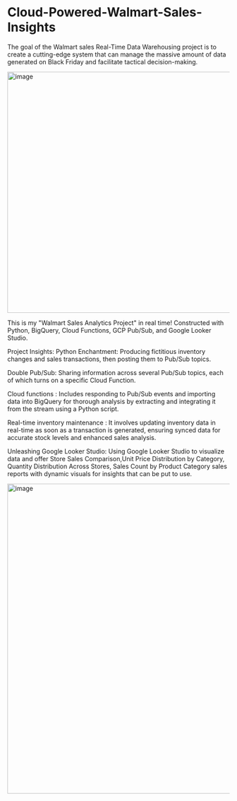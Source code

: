 # Cloud-Powered-Walmart-Sales-Insights
The goal of the Walmart sales Real-Time Data Warehousing project is to create a cutting-edge system that can manage the massive amount of data generated on Black Friday and facilitate tactical decision-making.


<img width="546" alt="image" src="https://github.com/Susritha18/Cloud-Powered-Walmart-Sales-Insights/assets/113965759/c05d3fab-83dc-4ab5-a419-ff2be329d53e">


This is my "Walmart Sales Analytics Project" in real time! Constructed with Python, BigQuery, Cloud Functions, GCP Pub/Sub, and Google Looker Studio.

Project Insights:
Python Enchantment: Producing fictitious inventory changes and sales transactions, then posting them to Pub/Sub topics.

Double Pub/Sub: Sharing information across several Pub/Sub topics, each of which turns on a specific Cloud Function.

Cloud functions : Includes responding to Pub/Sub events and importing data into BigQuery for thorough analysis by extracting and integrating it from the stream using a Python script.

Real-time inventory maintenance : It involves updating inventory data in real-time as soon as a transaction is generated, ensuring synced data for accurate stock levels and enhanced sales analysis.

Unleashing Google Looker Studio: Using Google Looker Studio to visualize data and offer Store Sales Comparison,Unit Price Distribution by Category, Quantity Distribution Across Stores, Sales Count by Product Category sales reports with dynamic visuals for insights that can be put to use.


<img width="702" alt="image" src="https://github.com/Susritha18/Cloud-Powered-Walmart-Sales-Insights/assets/113965759/0ce9139c-a55f-45ef-bd4e-63fedebf6b26">
